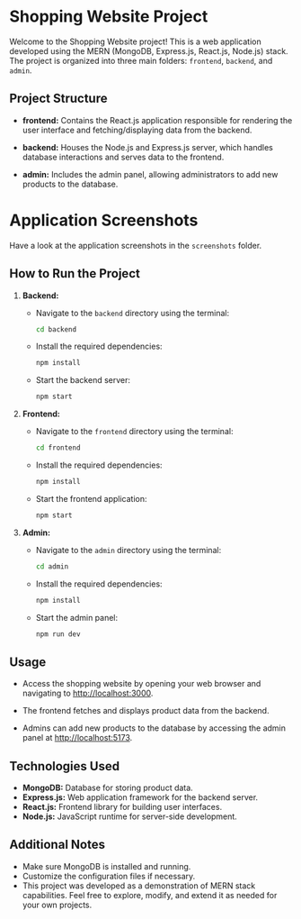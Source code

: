 # Shopping Website Project

Welcome to the Shopping Website project! This is a web application developed using the MERN (MongoDB, Express.js, React.js, Node.js) stack. The project is organized into three main folders: `frontend`, `backend`, and `admin`.

## Project Structure

- **frontend:** Contains the React.js application responsible for rendering the user interface and fetching/displaying data from the backend.

- **backend:** Houses the Node.js and Express.js server, which handles database interactions and serves data to the frontend.

- **admin:** Includes the admin panel, allowing administrators to add new products to the database.

# Application Screenshots

Have a look at the application screenshots in the `screenshots` folder.

## How to Run the Project

1. **Backend:**
   - Navigate to the `backend` directory using the terminal:
     ```bash
     cd backend
     ```
   - Install the required dependencies:
     ```bash
     npm install
     ```
   - Start the backend server:
     ```bash
     npm start
     ```

2. **Frontend:**
   - Navigate to the `frontend` directory using the terminal:
     ```bash
     cd frontend
     ```
   - Install the required dependencies:
     ```bash
     npm install
     ```
   - Start the frontend application:
     ```bash
     npm start
     ```


3. **Admin:**
   - Navigate to the `admin` directory using the terminal:
     ```bash
     cd admin
     ```
   - Install the required dependencies:
     ```bash
     npm install
     ```
   - Start the admin panel:
     ```bash
     npm run dev
     ```

## Usage

- Access the shopping website by opening your web browser and navigating to [http://localhost:3000](http://localhost:3000).

- The frontend fetches and displays product data from the backend.

- Admins can add new products to the database by accessing the admin panel at [http://localhost:5173](http://localhost:5173).

## Technologies Used

- **MongoDB:** Database for storing product data.
- **Express.js:** Web application framework for the backend server.
- **React.js:** Frontend library for building user interfaces.
- **Node.js:** JavaScript runtime for server-side development.

## Additional Notes

- Make sure MongoDB is installed and running.
- Customize the configuration files if necessary.
- This project was developed as a demonstration of MERN stack capabilities. Feel free to explore, modify, and extend it as needed for your own projects.
